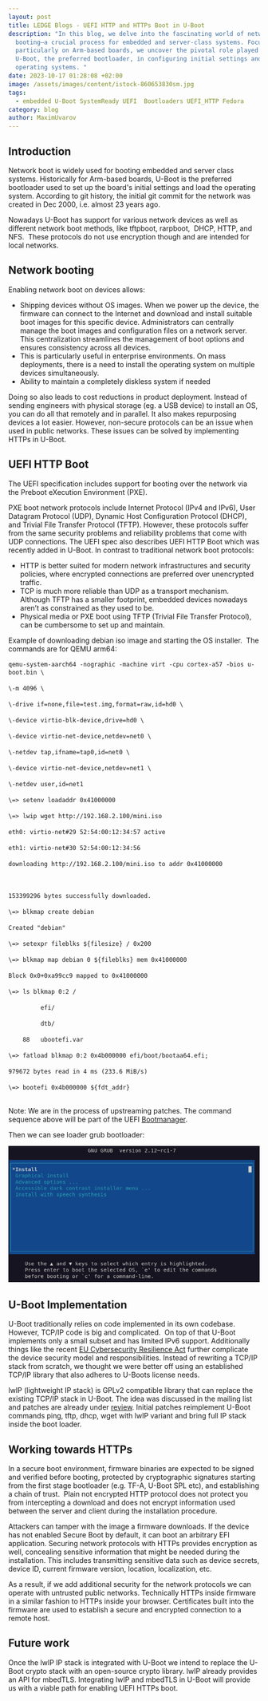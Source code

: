 ```yaml
---
layout: post
title: LEDGE Blogs - UEFI HTTP and HTTPs Boot in U-Boot
description: "In this blog, we delve into the fascinating world of network
  booting—a crucial process for embedded and server-class systems. Focusing
  particularly on Arm-based boards, we uncover the pivotal role played by
  U-Boot, the preferred bootloader, in configuring initial settings and loading
  operating systems. "
date: 2023-10-17 01:28:08 +02:00
image: /assets/images/content/istock-860653830sm.jpg
tags:
  - embedded U-Boot SystemReady UEFI  Bootloaders UEFI_HTTP Fedora
category: blog
author: MaximUvarov
---
```

## Introduction

Network boot is widely used for booting embedded and server class systems. Historically for Arm-based boards, U-Boot is the preferred bootloader used to set up the board's initial settings and load the operating system. According to git history, the initial git commit for the network was created in Dec 2000, i.e. almost 23 years ago.  

Nowadays U-Boot has support for various network devices as well as different network boot methods, like tftpboot, rarpboot,  DHCP, HTTP, and NFS.  These protocols do not use encryption though and are intended for local networks.

## Network booting

Enabling network boot on devices allows:

* Shipping devices without OS images. When we power up the device, the firmware can connect to the Internet and download and install suitable boot images for this specific device. Administrators can centrally manage the boot images and configuration files on a network server. This centralization streamlines the management of boot options and ensures consistency across all devices. 
* This is particularly useful in enterprise environments. On mass deployments, there is a need to install the operating system on multiple devices simultaneously.
* Ability to maintain a completely diskless system if needed

Doing so also leads to cost reductions in product deployment. Instead of sending engineers with physical storage (eg. a USB device) to install an OS, you can do all that remotely and in parallel. It also makes repurposing devices a lot easier. However, non-secure protocols can be an issue when used in public networks. These issues can be solved by implementing HTTPs in U-Boot.

## UEFI HTTP Boot

The UEFI specification includes support for booting over the network via the Preboot eXecution Environment (PXE). 

PXE boot network protocols include Internet Protocol (IPv4 and IPv6), User Datagram Protocol (UDP), Dynamic Host Configuration Protocol (DHCP), and Trivial File Transfer Protocol (TFTP). However, these protocols suffer from the same security problems and reliability problems that come with UDP connections. The UEFI spec also describes UEFI HTTP Boot which was recently added in U-Boot. In contrast to traditional network boot protocols:

* HTTP is better suited for modern network infrastructures and security policies, where encrypted connections are preferred over unencrypted traffic.
* TCP is much more reliable than UDP as a transport mechanism.  Although TFTP has a smaller footprint, embedded devices nowadays aren’t as constrained as they used to be.
* Physical media or PXE boot using TFTP (Trivial File Transfer Protocol), can be cumbersome to set up and maintain.

Example of downloading debian iso image and starting the OS installer.  The commands are for QEMU arm64:

```
qemu-system-aarch64 -nographic -machine virt -cpu cortex-a57 -bios u-boot.bin \

\-m 4096 \

\-drive if=none,file=test.img,format=raw,id=hd0 \

\-device virtio-blk-device,drive=hd0 \

\-device virtio-net-device,netdev=net0 \

\-netdev tap,ifname=tap0,id=net0 \

\-device virtio-net-device,netdev=net1 \

\-netdev user,id=net1

\=> setenv loadaddr 0x41000000

\=> lwip wget http://192.168.2.100/mini.iso

eth0: virtio-net#29 52:54:00:12:34:57 active

eth1: virtio-net#30 52:54:00:12:34:56

downloading http://192.168.2.100/mini.iso to addr 0x41000000



153399296 bytes successfully downloaded.

\=> blkmap create debian

Created "debian"

\=> setexpr fileblks ${filesize} / 0x200

\=> blkmap map debian 0 ${fileblks} mem 0x41000000

Block 0x0+0xa99cc9 mapped to 0x41000000

\=> ls blkmap 0:2 /

         efi/

         dtb/

    88   ubootefi.var

\=> fatload blkmap 0:2 0x4b000000 efi/boot/bootaa64.efi;

979672 bytes read in 4 ms (233.6 MiB/s)

\=> bootefi 0x4b000000 ${fdt_addr}
```

\
Note: We are in the process of upstreaming patches. The command sequence above will be part of the UEFI [Bootmanager](https://lore.kernel.org/u-boot/20230922071119.1439482-1-masahisa.kojima@linaro.org/).

Then we can see loader grub bootloader:

![](/assets/images/content/gnu-grub-version-2.12~rc1-7.png)

## U-Boot Implementation

U-Boot traditionally relies on code implemented in its own codebase. However, TCP/IP code is big and complicated.  On top of that U-Boot implements only a small subset and has limited IPv6 support. Additionally things like the recent [EU Cybersecurity Resilience Act](https://digital-strategy.ec.europa.eu/en/policies/cybersecurity-act) further complicate the device security model and responsibilities. Instead of rewriting a TCP/IP stack from scratch, we thought we were better off using an established TCP/IP library that also adheres to U-Boots license needs.  

lwIP (lightweight IP stack) is GPLv2 compatible library that can replace the existing TCP/IP stack in U-Boot. The idea was discussed in the mailing list and patches are already under [review](https://lore.kernel.org/u-boot/20230926094124.7024-1-maxim.uvarov@linaro.org/). Initial patches reimplement U-Boot commands ping, tftp, dhcp, wget with lwIP variant and bring full IP stack inside the boot loader.

## Working towards HTTPs

In a secure boot environment, firmware binaries are expected to be signed and verified before booting, protected by cryptographic signatures starting from the first stage bootloader (e.g. TF-A, U-Boot SPL etc), and establishing a chain of trust.  Plain not encrypted HTTP protocol does not protect you from intercepting a download and does not encrypt information used between the server and client during the installation procedure.

Attackers can tamper with the image a firmware downloads. If the device has not enabled Secure Boot by default, it can boot an arbitrary EFI application. Securing network protocols with HTTPs provides encryption as well, concealing sensitive information that might be needed during the installation. This includes transmitting sensitive data such as device secrets, device ID, current firmware version, location, localization, etc.

As a result, if we add additional security for the network protocols we can operate with untrusted public networks. Technically HTTPs inside firmware in a similar fashion to HTTPs inside your browser. Certificates built into the firmware are used to establish a secure and encrypted connection to a remote host.

## Future work

Once the lwIP IP stack is integrated with U-Boot we intend to replace the U-Boot crypto stack with an open-source crypto library. lwIP already provides an API for mbedTLS. Integrating lwIP and mbedTLS in U-Boot will provide us with a viable path for enabling UEFI HTTPs boot.